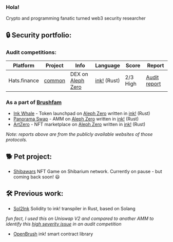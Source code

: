 ### Hola!

Crypto and programming fanatic turned web3 security researcher

## 🔒 Security portfolio:

### Audit competitions:

|Platform|Project|Info|Language|Score|Report|
|--------|-------|----|--------|-----|----|
|Hats.finance|[common](https://common.fi/)|DEX on [Aleph Zero](https://alephzero.org/)|[ink!](https://github.com/paritytech/ink) (Rust)|2/3 High|[Audit report](https://github.com/hats-finance/AlephZeroAMM-0x0d88a9ece90994ecb3ba704730819d71c139f60f/blob/8fb33da09b2c44b74b0e049dfeb5302def71e4fb/report.md)|

### As a part of [Brushfam](https://brushfam.io)

- [Ink Whale](https://2364279095-files.gitbook.io/~/files/v0/b/gitbook-x-prod.appspot.com/o/spaces%2FL14My8oggxJwLrmNGe9e%2Fuploads%2FcukP52ehfiVVdrj8ctLd%2FAudit%20InkWhale%20__%20Brushfam.%20FINAL.pdf?alt=media&token=b1022d76-3aaa-429b-8bc7-72356486afab) - Token launchpad on [Aleph Zero](https://alephzero.org/) written in [ink!](https://github.com/paritytech/ink) (Rust)
- [Panorama Swap](https://twitter.com/PanoramaSwap) - AMM on [Aleph Zero](https://alephzero.org/) written in [ink!](https://github.com/paritytech/ink) (Rust)
- [ArtZero](https://2269594053-files.gitbook.io/~/files/v0/b/gitbook-x-prod.appspot.com/o/spaces%2FIUePAHRueRJwqBWQY98a%2Fuploads%2FriYShPaMvjAizJoy8Xtq%2FBrushfam%20audit%20for%20ArtZero.pdf?alt=media&token=54ca8d0c-8ddc-4c02-9765-e566c3e84e62) - NFT marketplace on [Aleph Zero](https://alephzero.org/) written in [ink!](https://github.com/paritytech/ink) (Rust)

*Note: reports above are from the publicly available websites of those protocols.*

## 🐕 Pet project:
- [Shibawars](https://www.shibawars.net/) NFT Game on Shibarium network. Currently on pause - but coming back soon! 😃

## 🛠️ Previous work:

- [Sol2Ink](https://github.com/Brushfam/sol2ink) Solidity to ink! transpiler in Rust, based on Solang
  
*fun fact, I used this on Uniswap V2 and compared to another AMM to identify this [high severity issue](https://github.com/hats-finance/AlephZeroAMM-0x0d88a9ece90994ecb3ba704730819d71c139f60f/issues/37) in an audit competition*
- [OpenBrush](https://github.com/Brushfam/openbrush-contracts) ink! smart contract library

<!--
**coreggon11/coreggon11** is a ✨ _special_ ✨ repository because its `README.md` (this file) appears on your GitHub profile.

Here are some ideas to get you started:

- 🔭 I’m currently working on ...
- 🌱 I’m currently learning ...
- 👯 I’m looking to collaborate on ...
- 🤔 I’m looking for help with ...
- 💬 Ask me about ...
- 📫 How to reach me: ...
- 😄 Pronouns: ...
- ⚡ Fun fact: ...
-->
